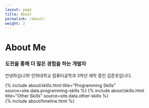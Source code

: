 ```yaml
---
layout: page
title: About
permalink: /about/
weight: 3
---
```


# **About Me**

### 도전을 통해 더 많은 경험을 하는 개발자

안녕하십니까! 인하대학교 컴퓨터공학과 3학년 재학 중인 김준호입니다.

<div class="row">
{% include about/skills.html title="Programming Skills" source=site.data.programming-skills %}
{% include about/skills.html title="Other Skills" source=site.data.other-skills %}
</div>

<div class="row">
{% include about/timeline.html %}
</div>